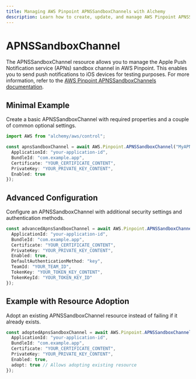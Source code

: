 ```yaml
---
title: Managing AWS Pinpoint APNSSandboxChannels with Alchemy
description: Learn how to create, update, and manage AWS Pinpoint APNSSandboxChannels using Alchemy Cloud Control.
---
```


# APNSSandboxChannel

The APNSSandboxChannel resource allows you to manage the Apple Push Notification service (APNs) sandbox channel in AWS Pinpoint. This enables you to send push notifications to iOS devices for testing purposes. For more information, refer to the [AWS Pinpoint APNSSandboxChannels documentation](https://docs.aws.amazon.com/pinpoint/latest/userguide/).

## Minimal Example

Create a basic APNSSandboxChannel with required properties and a couple of common optional settings.

```ts
import AWS from "alchemy/aws/control";

const apnsSandboxChannel = await AWS.Pinpoint.APNSSandboxChannel("MyAPNSSandboxChannel", {
  ApplicationId: "your-application-id",
  BundleId: "com.example.app",
  Certificate: "YOUR_CERTIFICATE_CONTENT",
  PrivateKey: "YOUR_PRIVATE_KEY_CONTENT",
  Enabled: true
});
```

## Advanced Configuration

Configure an APNSSandboxChannel with additional security settings and authentication methods.

```ts
const advancedApnsSandboxChannel = await AWS.Pinpoint.APNSSandboxChannel("AdvancedAPNSSandboxChannel", {
  ApplicationId: "your-application-id",
  BundleId: "com.example.app",
  Certificate: "YOUR_CERTIFICATE_CONTENT",
  PrivateKey: "YOUR_PRIVATE_KEY_CONTENT",
  Enabled: true,
  DefaultAuthenticationMethod: "key",
  TeamId: "YOUR_TEAM_ID",
  TokenKey: "YOUR_TOKEN_KEY_CONTENT",
  TokenKeyId: "YOUR_TOKEN_KEY_ID"
});
```

## Example with Resource Adoption

Adopt an existing APNSSandboxChannel resource instead of failing if it already exists.

```ts
const adoptedApnsSandboxChannel = await AWS.Pinpoint.APNSSandboxChannel("AdoptedAPNSSandboxChannel", {
  ApplicationId: "your-application-id",
  BundleId: "com.example.app",
  Certificate: "YOUR_CERTIFICATE_CONTENT",
  PrivateKey: "YOUR_PRIVATE_KEY_CONTENT",
  Enabled: true,
  adopt: true // Allows adopting existing resource
});
```